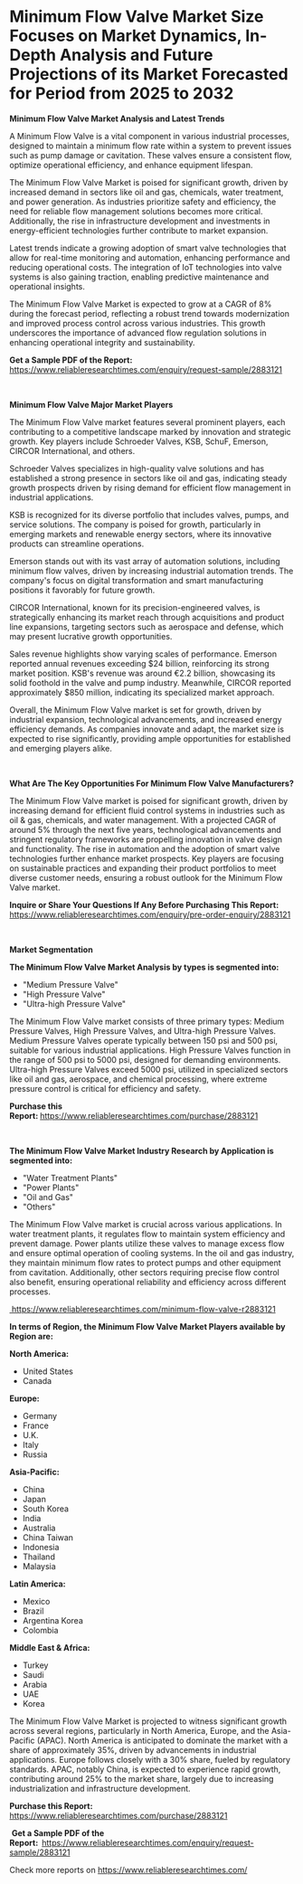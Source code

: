 <p><h1>Minimum Flow Valve Market Size Focuses on Market Dynamics, In-Depth Analysis and Future Projections of its Market Forecasted for Period from 2025 to 2032</h1></p><p><strong>Minimum Flow Valve Market Analysis and Latest Trends</strong></p>
<p><p>A Minimum Flow Valve is a vital component in various industrial processes, designed to maintain a minimum flow rate within a system to prevent issues such as pump damage or cavitation. These valves ensure a consistent flow, optimize operational efficiency, and enhance equipment lifespan.</p><p>The Minimum Flow Valve Market is poised for significant growth, driven by increased demand in sectors like oil and gas, chemicals, water treatment, and power generation. As industries prioritize safety and efficiency, the need for reliable flow management solutions becomes more critical. Additionally, the rise in infrastructure development and investments in energy-efficient technologies further contribute to market expansion.</p><p>Latest trends indicate a growing adoption of smart valve technologies that allow for real-time monitoring and automation, enhancing performance and reducing operational costs. The integration of IoT technologies into valve systems is also gaining traction, enabling predictive maintenance and operational insights. </p><p>The Minimum Flow Valve Market is expected to grow at a CAGR of 8% during the forecast period, reflecting a robust trend towards modernization and improved process control across various industries. This growth underscores the importance of advanced flow regulation solutions in enhancing operational integrity and sustainability.</p></p>
<p><strong>Get a Sample PDF of the Report:&nbsp;</strong> <a href="https://www.reliableresearchtimes.com/enquiry/request-sample/2883121?utm_campaign=3293&utm_medium=2&utm_source=Github&utm_content=ia&utm_term=13032025&utm_id=minimum-flow-valve">https://www.reliableresearchtimes.com/enquiry/request-sample/2883121</a></p>
<p>&nbsp;</p>
<p><strong>Minimum Flow Valve Major Market Players</strong></p>
<p><p>The Minimum Flow Valve market features several prominent players, each contributing to a competitive landscape marked by innovation and strategic growth. Key players include Schroeder Valves, KSB, SchuF, Emerson, CIRCOR International, and others.</p><p>Schroeder Valves specializes in high-quality valve solutions and has established a strong presence in sectors like oil and gas, indicating steady growth prospects driven by rising demand for efficient flow management in industrial applications.</p><p>KSB is recognized for its diverse portfolio that includes valves, pumps, and service solutions. The company is poised for growth, particularly in emerging markets and renewable energy sectors, where its innovative products can streamline operations.</p><p>Emerson stands out with its vast array of automation solutions, including minimum flow valves, driven by increasing industrial automation trends. The company's focus on digital transformation and smart manufacturing positions it favorably for future growth.</p><p>CIRCOR International, known for its precision-engineered valves, is strategically enhancing its market reach through acquisitions and product line expansions, targeting sectors such as aerospace and defense, which may present lucrative growth opportunities.</p><p>Sales revenue highlights show varying scales of performance. Emerson reported annual revenues exceeding $24 billion, reinforcing its strong market position. KSB's revenue was around €2.2 billion, showcasing its solid foothold in the valve and pump industry. Meanwhile, CIRCOR reported approximately $850 million, indicating its specialized market approach.</p><p>Overall, the Minimum Flow Valve market is set for growth, driven by industrial expansion, technological advancements, and increased energy efficiency demands. As companies innovate and adapt, the market size is expected to rise significantly, providing ample opportunities for established and emerging players alike.</p></p>
<p>&nbsp;</p>
<p><strong>What Are The Key Opportunities For Minimum Flow Valve Manufacturers?</strong></p>
<p><p>The Minimum Flow Valve market is poised for significant growth, driven by increasing demand for efficient fluid control systems in industries such as oil & gas, chemicals, and water management. With a projected CAGR of around 5% through the next five years, technological advancements and stringent regulatory frameworks are propelling innovation in valve design and functionality. The rise in automation and the adoption of smart valve technologies further enhance market prospects. Key players are focusing on sustainable practices and expanding their product portfolios to meet diverse customer needs, ensuring a robust outlook for the Minimum Flow Valve market.</p></p>
<p><strong>Inquire or Share Your Questions If Any Before Purchasing This Report:</strong> <a href="https://www.reliableresearchtimes.com/enquiry/pre-order-enquiry/2883121?utm_campaign=3293&utm_medium=2&utm_source=Github&utm_content=ia&utm_term=13032025&utm_id=minimum-flow-valve">https://www.reliableresearchtimes.com/enquiry/pre-order-enquiry/2883121</a></p>
<p>&nbsp;</p>
<p><strong>Market Segmentation</strong></p>
<p><strong>The Minimum Flow Valve Market Analysis by types is segmented into:</strong></p>
<p><ul><li>"Medium Pressure Valve"</li><li>"High Pressure Valve"</li><li>"Ultra-high Pressure Valve"</li></ul></p>
<p><p>The Minimum Flow Valve market consists of three primary types: Medium Pressure Valves, High Pressure Valves, and Ultra-high Pressure Valves. Medium Pressure Valves operate typically between 150 psi and 500 psi, suitable for various industrial applications. High Pressure Valves function in the range of 500 psi to 5000 psi, designed for demanding environments. Ultra-high Pressure Valves exceed 5000 psi, utilized in specialized sectors like oil and gas, aerospace, and chemical processing, where extreme pressure control is critical for efficiency and safety.</p></p>
<p><strong>Purchase this Report:&nbsp;</strong><a href="https://www.reliableresearchtimes.com/purchase/2883121?utm_campaign=3293&utm_medium=2&utm_source=Github&utm_content=ia&utm_term=13032025&utm_id=minimum-flow-valve">https://www.reliableresearchtimes.com/purchase/2883121</a></p>
<p>&nbsp;</p>
<p><strong>The Minimum Flow Valve Market Industry Research by Application is segmented into:</strong></p>
<p><ul><li>"Water Treatment Plants"</li><li>"Power Plants"</li><li>"Oil and Gas"</li><li>"Others"</li></ul></p>
<p><p>The Minimum Flow Valve market is crucial across various applications. In water treatment plants, it regulates flow to maintain system efficiency and prevent damage. Power plants utilize these valves to manage excess flow and ensure optimal operation of cooling systems. In the oil and gas industry, they maintain minimum flow rates to protect pumps and other equipment from cavitation. Additionally, other sectors requiring precise flow control also benefit, ensuring operational reliability and efficiency across different processes.</p></p>
<p><a href="https://www.reliableresearchtimes.com/minimum-flow-valve-r2883121?utm_campaign=3293&utm_medium=2&utm_source=Github&utm_content=ia&utm_term=13032025&utm_id=minimum-flow-valve">&nbsp;https://www.reliableresearchtimes.com/minimum-flow-valve-r2883121</a></p>
<p><strong>In terms of Region, the Minimum Flow Valve Market Players available by Region are:</strong></p>
<p>
    <p> <strong> North America: </strong>
        <ul>
            <li>United States</li>
            <li>Canada</li>
        </ul>
        </p> 
    <p> <strong> Europe: </strong>
        <ul>
            <li>Germany</li>
            <li>France</li>
            <li>U.K.</li>
            <li>Italy</li>
            <li>Russia</li>
        </ul>
        </p> 
    <p> <strong> Asia-Pacific: </strong>
        <ul>
            <li>China</li>
            <li>Japan</li>
            <li>South Korea</li>
            <li>India</li>
            <li>Australia</li>
            <li>China Taiwan</li>
            <li>Indonesia</li>
            <li>Thailand</li>
            <li>Malaysia</li>
        </ul>
        </p> 
    <p> <strong> Latin America: </strong>
        <ul>
            <li>Mexico</li>
            <li>Brazil</li>
            <li>Argentina Korea</li>
            <li>Colombia</li>
        </ul>
        </p> 
    <p> <strong> Middle East & Africa: </strong>
        <ul>
            <li>Turkey</li>
            <li>Saudi</li>
            <li>Arabia</li>
            <li>UAE</li>
            <li>Korea</li>
        </ul>
    </p>
    </p>
<p><p>The Minimum Flow Valve Market is projected to witness significant growth across several regions, particularly in North America, Europe, and the Asia-Pacific (APAC). North America is anticipated to dominate the market with a share of approximately 35%, driven by advancements in industrial applications. Europe follows closely with a 30% share, fueled by regulatory standards. APAC, notably China, is expected to experience rapid growth, contributing around 25% to the market share, largely due to increasing industrialization and infrastructure development.</p></p>
<p><strong>Purchase this Report: </strong><a href="https://www.reliableresearchtimes.com/purchase/2883121?utm_campaign=3293&utm_medium=2&utm_source=Github&utm_content=ia&utm_term=13032025&utm_id=minimum-flow-valve">https://www.reliableresearchtimes.com/purchase/2883121</a></p>
<p>&nbsp;<strong>Get a Sample PDF of the Report:&nbsp;&nbsp;</strong><a href="https://www.reliableresearchtimes.com/enquiry/request-sample/2883121?utm_campaign=3293&utm_medium=2&utm_source=Github&utm_content=ia&utm_term=13032025&utm_id=minimum-flow-valve">https://www.reliableresearchtimes.com/enquiry/request-sample/2883121</a></p>
<p><strong></strong></p>
<p>Check more reports on <a href="https://www.reliableresearchtimes.com/?utm_campaign=3293&utm_medium=2&utm_source=Github&utm_content=ia&utm_term=13032025&utm_id=minimum-flow-valve">https://www.reliableresearchtimes.com/</a></p>